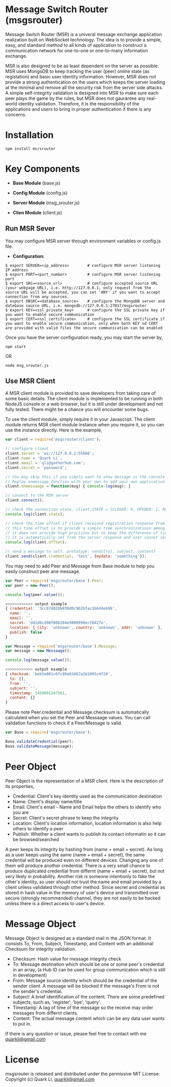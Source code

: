# Message Switch Router (msgsrouter)

Message Switch Router (MSR) is a univeral message exchange application realization built on WebSocket technology. The idea is to provide a simple, easy, and standard method to all kinds of application to construct a communication network for one-to-one or one-to-many information exchange.

MSR is also designed to be as least dependent on the server as possible. MSR uses MongoDB to keep tracking the user (peer) online state (as registation) and basic user identity information. However, MSR does not provide a strong authentication on the users which keeps the server loading at the minimal and remove all the security risk from the server side attacks. A simple self-integrity validation is designed into MSR to make sure each peer plays the game by the rules, but MSR does not gaurantee any real-world identity validation. Therefore, it is the responsibility of the applications and users to bring in proper authentication if there is any concerns.

# Installation

```shell
npm install msrsrouter
```

# Key Components

- **Base Module** (base.js)

- **Config Module** (config.js)

- **Server Module** (msg_srouter.js)

- **Clien Module** (client.js)

## Run MSR Sever

You may configure MSR server through environment variables or config.js file.

* **Configuration:**
```shell
$ export SERVER=<ip_address>		# configure MSR server listening IP address
$ export PORT=<port_number>			# configure MSR server listening port
$ export SRC=<source_url>			# configure accepted source URL (your webpage URL), i.e. http://127.0.0.1, only request from the source URL will be accepted, you can set 'ANY' if you want to accept connection from any sources.
$ export DBSRC=<database_source>	# configure the MongoDB server and datebase source URL, i.e. mongodb://127.0.0.1:27017/msgsrouter
$ export KEY=<ssl_private_key>		# configure the SSL private key if you want to enable secure communication
$ export CERT=<ssl_certificate>		# configure the SSL certificate if you want to enable secure communication, only when both KEY nd CERT are provided with valid files the secure communication can be enabled
```
Once you have the server configuration ready, you may start the server by,

```shell
npm start
```
OR
```shell
node msg_srouter.js
```

## Use MSR Client

A MSR client module is provided to save developers from taking care of some basic details. The client module is implemented to be running in both NodeJS console or a web browser, but it is still under development and not fully tested. There might be a chance you will encounter some bugs.

To use the client module, simply require it in your Javascript. The client module returns MSR client module instance when you require it, so you can use the instance directly. Here is the example,

```javascript
var client = require('msgsrouter/client');

// configure client
client.server = 'ws://127.0.0.1:55688';
client.name = 'Quark Li';
client.email = 'qli@gatherhub.com';
client.secret = 'password';

// You may skip this if you simply want to show message in the console which has been implemented by default
// Replay onmessage function with your own to add your own application logics
client.onmessaage = function(msg) { console.log(msg); }

// connect to the MSR server
client.connect();

// check the connection state, client.STATE = {CLOSED: 0, OPENED: 1, REGISTERED: 2}
console.log(client.state);

// check the time offset if client received registration response from server
// this time offset is to provide a simple time synchronizatioin among all connected clients
// it does not provide high procision but to keep the difference of timestamp used by each client as minimal as possible
// it is automatically set from the server response and user cannot set the value
console.log(client.offset);

// send a message to self, prototype: send([to], subject, content)
client.send(client.credential, 'test', {mydata: 'something'});
```
You may need to add Peer and Message from Base module to help you easily construct peer ane message.

```javascript
var Peer = require('msgsrouter/base').Peer;
var peer = new Peer();

console.log(peer.value());

>>>>>>>>>>>> output example
{ credential: '3ccb7d82bb030d0c902bfac1b6d4eb96',
  name: '',
  email: '',
  secret: 'd41d8cd98f00b204e9800998ecf8427e',
  location: { city: 'unknown', country: 'unknown', addr: 'unknown' },
  publish: false 
}

var Message = require('msgsrouter/base').Message;
var message = new Messaage();

console.log(message.value());

>>>>>>>>>>>> output example
{ checksum: 'beb5e001c6fc99a03467a1b1095c4f28',
  to: [],
  from: '',
  subject: '',
  timestamp: 1459091247561,
  content: {} 
}
```
Please note Peer.credential and Message.checksum is automatically calculated when you set the Peer and Messaage values. You can call validation functions to check if a Peer/Message is valid.

```javascript
var Base = require('msgsrouter/base');

Base.validateCredential(peer);
Base.validateMessage(message);
```

# Peer Object

Peer Object is the representation of a MSR client. Here is the description of its properties,

- Credential: Client's key identity used as the communication destination
- Name: Client's display name/title
- Email: Client's email - Name and Email helps the others to identify who you are
- Secret: Client's secret phrase to keep the integrity
- Location: Client's location information, location information is also help others to identify a peer
- Publish: Whether a client wants to publish its contact informatin so it can be browsed/searched

A peer keeps its integrity by hashing from (name + email + secret). As long as a user keeps using the same (name + email + secret), the same credential will be produced even on different devices. Changing any one of them will produce another credential. There is a very small chance to produce duplicated credential from differnt (name + email + secret), but not very likely in probability. Another risk is someone intentionly to fake the other's identity, so user should not trust the name and email provided by a client unless validated through other method. Since secret and credential as stored in hash value in the memory of user's device and transmitted over secure (strongly recommended) channel, they are not easily to be hacked unless there is a direct access to user's device.

# Message Object

Message Object is designed as a standard mail in the JSON format. It consists To, From, Subject, Timestamp, and Content with an additional Checksum for integrity validation.

- Checksum: Hash value for message integrity check
- To: Message destination which should be one or some peer's credential in an array, (a Hub ID can be used for group communication which is still in development)
- From: Message source identity which should be the credential of the sender client. A message will be blocked if the message's From is not the sender's credential.
- Subject: A brief identification of the content. There are some predefined subjects, such as, 'register', 'bye', 'query'.
- Timestamp: A tag of time of the message so the receive may order messages from differnt clients.
- Content: The actual message content which can be any data user wants to put in.

If there is any question or issue, please feel free to contact with me quarkli@gmail.com


# License


msgsrouter is released and distributed under the permissive MIT License: Copyright (c) Quark Li, quarkli@gmail.com
